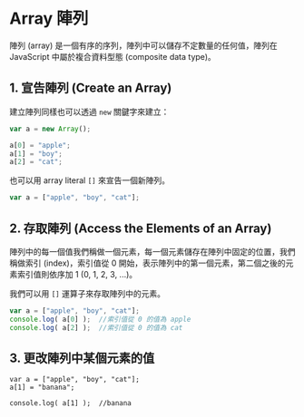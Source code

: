 # Array 陣列

陣列 \(array\) 是一個有序的序列，陣列中可以儲存不定數量的任何值，陣列在 JavaScript 中屬於複合資料型態 \(composite data type\)。

## 1. 宣告陣列 \(Create an Array\)

建立陣列同樣也可以透過 `new` 關鍵字來建立：

```javascript
var a = new Array();

a[0] = "apple";
a[1] = "boy";
a[2] = "cat";
```

也可以用 array literal `[]` 來宣告一個新陣列。

```javascript
var a = ["apple", "boy", "cat"];
```

## 2. 存取陣列 \(Access the Elements of an Array\)

陣列中的每一個值我們稱做一個元素，每一個元素儲存在陣列中固定的位置，我們稱做索引 \(index\)，索引值從 0 開始，表示陣列中的第一個元素，第二個之後的元素索引值則依序加 1 \(0, 1, 2, 3, ...\)。

我們可以用 `[]` 運算子來存取陣列中的元素。

```javascript
var a = ["apple", "boy", "cat"];
console.log( a[0] );  //索引值從 0 的值為 apple
console.log( a[2] );  //索引值從 0 的值為 cat
```

## 3. 更改陣列中某個元素的值



```text
var a = ["apple", "boy", "cat"];
a[1] = "banana";

console.log( a[1] );  //banana
```

